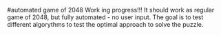 #automated game of 2048
Work ing progress!!!
It should work as regular game of 2048, but fully automated - no user input. The goal is to test different algorythms to test the optimal approach to solve the puzzle.
